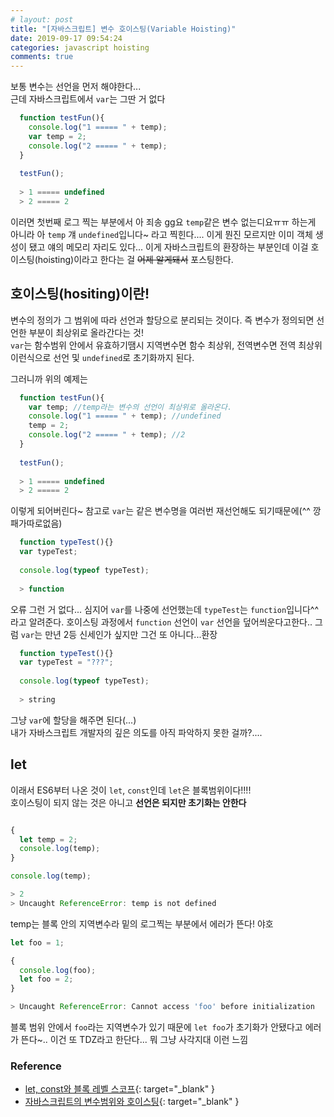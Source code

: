 ```yaml
---
# layout: post
title: "[자바스크립트] 변수 호이스팅(Variable Hoisting)"
date: 2019-09-17 09:54:24
categories: javascript hoisting
comments: true
---
```

  
  
  
보통 변수는 선언을 먼저 해야한다...  
근데 자바스크립트에서 `var`는 그딴 거 없다  

```javascript  
  function testFun(){
    console.log("1 ===== " + temp);
    var temp = 2;
    console.log("2 ===== " + temp);
  }
  
  testFun();
  
  > 1 ===== undefined
  > 2 ===== 2
```  
  
이러면 첫번째 로그 찍는 부분에서 아 죄송 gg요 `temp`같은 변수 없는디요ㅠㅠ 하는게 아니라 
아 `temp` 걔 `undefined`입니다~ 라고 찍힌다.... 이게 뭔진 모르지만 이미 객체 생성이 됐고 얘의 메모리 자리도 있다... 
이게 자바스크립트의 환장하는 부분인데 
이걸 호이스팅(hoisting)이라고 한다는 걸 <strike>어제 알게돼서</strike> 포스팅한다.  
  
  
    
## 호이스팅(hositing)이란!  
변수의 정의가 그 범위에 따라 선언과 할당으로 분리되는 것이다. 즉 변수가 정의되면 선언한 부분이 최상위로 올라간다는 것!  
`var`는 함수범위 안에서 유효하기땜시 지역변수면 함수 최상위, 전역변수면 전역 최상위 이런식으로 선언 및 `undefined`로 초기화까지 된다.    
  
그러니까 위의 예제는    
  
```javascript  
  function testFun(){
    var temp; //temp라는 변수의 선언이 최상위로 올라온다.  
    console.log("1 ===== " + temp); //undefined
    temp = 2;
    console.log("2 ===== " + temp); //2
  }
  
  testFun();
  
  > 1 ===== undefined
  > 2 ===== 2
```  
이렇게 되어버린다~ 참고로 `var`는 같은 변수명을 여러번 재선언해도 되기때문에(^^ 깡패가따로없음)  
  
```javascript  
  function typeTest(){}
  var typeTest;
  
  console.log(typeof typeTest);
  
  > function
```  
오류 그런 거 없다... 심지어 `var`를 나중에 선언했는데 `typeTest`는 `function`입니다^^ 라고 알려준다. 
호이스팅 과정에서 `function` 선언이 `var` 선언을 덮어씌운다고한다.. 그럼 `var`는 만년 2등 신세인가 싶지만 그건 또 아니다...환장  
  
```javascript  
  function typeTest(){}
  var typeTest = "???";
  
  console.log(typeof typeTest);
  
  > string
```  
그냥 `var`에 할당을 해주면 된다(...)  
내가 자바스크립트 개발자의 깊은 의도를 아직 파악하지 못한 걸까?....  
  
  
## let  
이래서 ES6부터 나온 것이 `let`, `const`인데 `let`은 블록범위이다!!!!  
호이스팅이 되지 않는 것은 아니고 <strong>선언은 되지만 초기화는 안한다</strong>  
  
```javascript  

{
  let temp = 2;
  console.log(temp);
}

console.log(temp);

> 2
> Uncaught ReferenceError: temp is not defined
```  
temp는 블록 안의 지역변수라 밑의 로그찍는 부분에서 에러가 뜬다! 야호  
  
```javascript  
let foo = 1;

{
  console.log(foo); 
  let foo = 2; 
}

> Uncaught ReferenceError: Cannot access 'foo' before initialization
```  
블록 범위 안에서 `foo`라는 지역변수가 있기 때문에 `let foo`가 초기화가 안됐다고 에러가 뜬다~..
이건 또 TDZ라고 한단다... 뭐 그냥 사각지대 이런 느낌  
  
  
  
  
### Reference  
- [let, const와 블록 레벨 스코프](https://poiemaweb.com/es6-block-scope){: target="_blank" }  
- [자바스크립트의 변수범위와 호이스팅](http://chanlee.github.io/2013/12/10/javascript-variable-scope-and-hoisting/){: target="_blank" }
